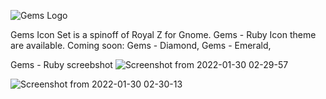 ![Gems Logo](https://user-images.githubusercontent.com/60283532/151811168-8518d4ae-380b-451e-a1ab-b2a8cf48ce83.png)

Gems Icon Set is a spinoff of Royal Z for Gnome. Gems - Ruby Icon theme are available.
Coming soon: Gems - Diamond, Gems - Emerald, 

Gems - Ruby screebshot
![Screenshot from 2022-01-30 02-29-57](https://user-images.githubusercontent.com/60283532/151683240-f403b47c-1c45-4059-b6b6-037a692f4757.png)

![Screenshot from 2022-01-30 02-30-13](https://user-images.githubusercontent.com/60283532/151683242-ae59a028-b0a6-4dd1-8452-fb536b2d95ab.png)
